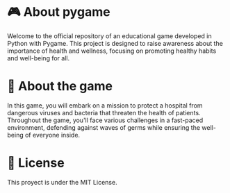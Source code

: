 # 🎮  About pygame
Welcome to the official repository of an educational game developed in Python with Pygame. This project is designed to raise awareness about the importance of health and wellness, focusing on promoting healthy habits and well-being for all.

# 🎯 About the game
In this game, you will embark on a mission to protect a hospital from dangerous viruses and bacteria that threaten the health of patients. Throughout the game, you'll face various challenges in a fast-paced environment, defending against waves of germs while ensuring the well-being of everyone inside.

# 📜 License
This proyect is under the MIT License.
